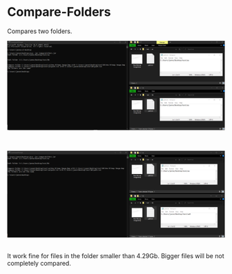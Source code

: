 # Compare-Folders
Compares two folders.
<br>
<p align="center"><img src="p1.png" alt="example pic 1"/></p><br>
<p align="center"><img src="p2.png" alt="example pic 2"/></p><br>
It work fine for files in the folder smaller than 4.29Gb. Bigger files will be not completely compared.